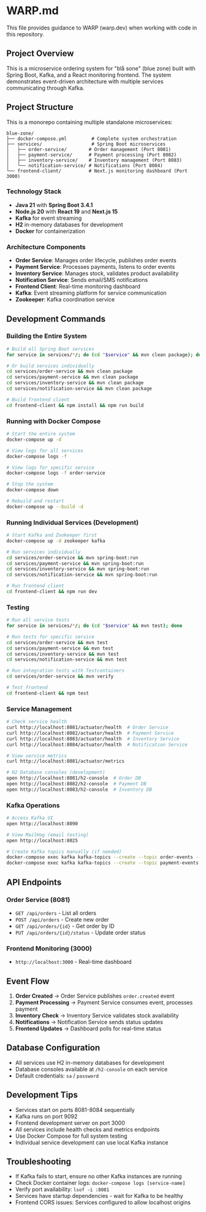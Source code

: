 # WARP.md

This file provides guidance to WARP (warp.dev) when working with code in this repository.

## Project Overview

This is a microservice ordering system for "blå sone" (blue zone) built with Spring Boot, Kafka, and a React monitoring frontend. The system demonstrates event-driven architecture with multiple services communicating through Kafka.

## Project Structure

This is a monorepo containing multiple standalone microservices:

```
blue-zone/
├── docker-compose.yml         # Complete system orchestration
├── services/                  # Spring Boot microservices
│   ├── order-service/        # Order management (Port 8081)
│   ├── payment-service/      # Payment processing (Port 8082)
│   ├── inventory-service/    # Inventory management (Port 8083)
│   └── notification-service/ # Notifications (Port 8084)
└── frontend-client/          # Next.js monitoring dashboard (Port 3000)
```

### Technology Stack

- **Java 21** with **Spring Boot 3.4.1**
- **Node.js 20** with **React 19** and **Next.js 15**
- **Kafka** for event streaming
- **H2** in-memory databases for development
- **Docker** for containerization

### Architecture Components

- **Order Service**: Manages order lifecycle, publishes order events
- **Payment Service**: Processes payments, listens to order events
- **Inventory Service**: Manages stock, validates product availability
- **Notification Service**: Sends email/SMS notifications
- **Frontend Client**: Real-time monitoring dashboard
- **Kafka**: Event streaming platform for service communication
- **Zookeeper**: Kafka coordination service

## Development Commands

### Building the Entire System
```bash
# Build all Spring Boot services
for service in services/*/; do (cd "$service" && mvn clean package); done

# Or build services individually
cd services/order-service && mvn clean package
cd services/payment-service && mvn clean package
cd services/inventory-service && mvn clean package
cd services/notification-service && mvn clean package

# Build frontend client
cd frontend-client && npm install && npm run build
```

### Running with Docker Compose
```bash
# Start the entire system
docker-compose up -d

# View logs for all services
docker-compose logs -f

# View logs for specific service
docker-compose logs -f order-service

# Stop the system
docker-compose down

# Rebuild and restart
docker-compose up --build -d
```

### Running Individual Services (Development)
```bash
# Start Kafka and Zookeeper first
docker-compose up -d zookeeper kafka

# Run services individually
cd services/order-service && mvn spring-boot:run
cd services/payment-service && mvn spring-boot:run
cd services/inventory-service && mvn spring-boot:run
cd services/notification-service && mvn spring-boot:run

# Run frontend client
cd frontend-client && npm run dev
```

### Testing
```bash
# Run all service tests
for service in services/*/; do (cd "$service" && mvn test); done

# Run tests for specific service
cd services/order-service && mvn test
cd services/payment-service && mvn test
cd services/inventory-service && mvn test
cd services/notification-service && mvn test

# Run integration tests with Testcontainers
cd services/order-service && mvn verify

# Test frontend
cd frontend-client && npm test
```

### Service Management
```bash
# Check service health
curl http://localhost:8081/actuator/health  # Order Service
curl http://localhost:8082/actuator/health  # Payment Service
curl http://localhost:8083/actuator/health  # Inventory Service
curl http://localhost:8084/actuator/health  # Notification Service

# View service metrics
curl http://localhost:8081/actuator/metrics

# H2 Database consoles (development)
open http://localhost:8081/h2-console  # Order DB
open http://localhost:8082/h2-console  # Payment DB
open http://localhost:8083/h2-console  # Inventory DB
```

### Kafka Operations
```bash
# Access Kafka UI
open http://localhost:8090

# View MailHog (email testing)
open http://localhost:8025

# Create Kafka topics manually (if needed)
docker-compose exec kafka kafka-topics --create --topic order-events --bootstrap-server localhost:9092
docker-compose exec kafka kafka-topics --create --topic payment-events --bootstrap-server localhost:9092
```

## API Endpoints

### Order Service (8081)
- `GET /api/orders` - List all orders
- `POST /api/orders` - Create new order
- `GET /api/orders/{id}` - Get order by ID
- `PUT /api/orders/{id}/status` - Update order status

### Frontend Monitoring (3000)
- `http://localhost:3000` - Real-time dashboard

## Event Flow

1. **Order Created** → Order Service publishes `order.created` event
2. **Payment Processing** → Payment Service consumes event, processes payment
3. **Inventory Check** → Inventory Service validates stock availability
4. **Notifications** → Notification Service sends status updates
5. **Frontend Updates** → Dashboard polls for real-time status

## Database Configuration

- All services use H2 in-memory databases for development
- Database consoles available at `/h2-console` on each service
- Default credentials: `sa` / `password`

## Development Tips

- Services start on ports 8081-8084 sequentially
- Kafka runs on port 9092
- Frontend development server on port 3000
- All services include health checks and metrics endpoints
- Use Docker Compose for full system testing
- Individual service development can use local Kafka instance

## Troubleshooting

- If Kafka fails to start, ensure no other Kafka instances are running
- Check Docker container logs: `docker-compose logs [service-name]`
- Verify port availability: `lsof -i :8081`
- Services have startup dependencies - wait for Kafka to be healthy
- Frontend CORS issues: Services configured to allow localhost origins
